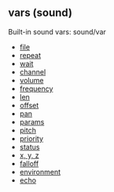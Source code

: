 ## vars (sound)


Built-in sound vars:
sound/var
*   [file](/sound/var/file)
*   [repeat](/sound/var/repeat)
*   [wait](/sound/var/wait)
*   [channel](/sound/var/channel)
*   [volume](/sound/var/volume)
*   [frequency](/sound/var/frequency)
*   [len](/sound/var/len)
*   [offset](/sound/var/offset)
*   [pan](/sound/var/pan)
*   [params](/sound/var/params)
*   [pitch](/sound/var/pitch)
*   [priority](/sound/var/priority)
*   [status](/sound/var/status)
*   [x, y, z](/sound/var/xyz)
*   [falloff](/sound/var/falloff)
*   [environment](/sound/var/environment)
*   [echo](/sound/var/echo)